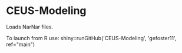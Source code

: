 # CEUS-Modeling

Loads NarNar files.

To launch from R use:
shiny::runGitHub('CEUS-Modeling', 'gefoster11', ref="main")
